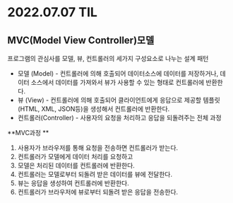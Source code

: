 # 2022.07.07 TIL

## MVC(Model View Controller)모델

프로그램의 관심사를 모델, 뷰, 컨트롤러의 세가지 구성요소로 나누는 설계 패턴

- 모델 (Model)  - 컨트롤러에 의해 호출되어 데이터소스에 데이터를 저장하거나, 데이터 소스에서 데이터를 가져와서 뷰가 사용할 수 있는 형태로 컨트롤러에 반환한다.
- 뷰 (View) - 컨트롤러에 의해 호출되어 클라이언트에게 응답으로 제공할 템플릿 (HTML, XML, JSON등)을 생성해서 컨트롤러에 반환한다.
- 컨트롤러(Controller) - 사용자의 요청을 처리하고 응답을 되돌려주는 전체 과정

**MVC과정 **
1. 사용자가 브라우저를 통해 요청을 전송하면 컨트롤러가 받는다.
2. 컨트롤러가 모델에게 데이터 처리를 요청하고
3. 모델은 처리된 데이터를 컨트롤러에 반환한다.
4. 컨트롤러는 모델로부터 되돌려 받은 데이터를 뷰에 전달한다.
5. 뷰는 응답을 생성하여 컨트롤러에 반환한다.
6. 컨트롤러가 브라우저에 뷰로부터 되돌려 받은 응답을 전송한다.
